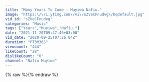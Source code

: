 ```yaml
---
title: "Many Years To Come - Muyiwa Nafiu."
image: "https:\/\/i.ytimg.com\/vi\/sZVeCFnudvg\/hqdefault.jpg"
vid_id: "sZVeCFnudvg"
categories: "Music"
tags: ["Years","Muyiwa","Nafiu."]
date: "2021-11-20T09:47:46+03:00"
vid_date: "2020-09-25T07:26:04Z"
duration: "PT3M36S"
viewcount: "444"
likeCount: "28"
dislikeCount: "0"
channel: "Nafiu Muyiwa"
---
```

{% raw %}{% endraw %}

